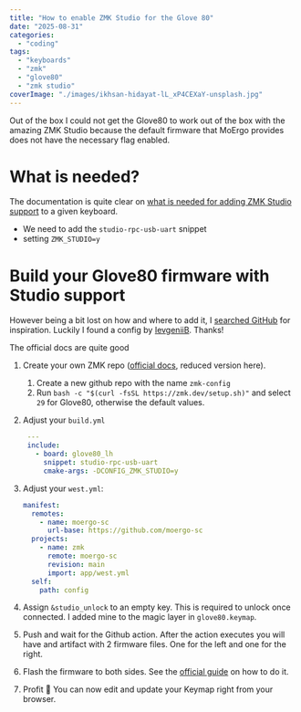 ```yaml
---
title: "How to enable ZMK Studio for the Glove 80"
date: "2025-08-31"
categories:
  - "coding"
tags:
  - "keyboards"
  - "zmk"
  - "glove80"
  - "zmk studio"
coverImage: "./images/ikhsan-hidayat-lL_xP4CEXaY-unsplash.jpg"
---
```


Out of the box I could not get the Glove80 to work out of the box with the amazing ZMK Studio because the default firmware that MoErgo provides does not have the necessary flag enabled.

# What is needed?

The documentation is quite clear on [what is needed for adding ZMK Studio support](https://zmk.dev/docs/features/studio#adding-zmk-studio-support-to-a-keyboard) to a given keyboard.

- We need to add the `studio-rpc-usb-uart` snippet
- setting `ZMK_STUDIO=y`

# Build your Glove80 firmware with Studio support

However being a bit lost on how and where to add it, I [searched GitHub](https://github.com/search?q=studio-rpc-usb-uart+glove&type=code) for inspiration. Luckily I found a config by [IevgeniiB](https://github.com/IevgeniiB/zmk-config/blob/64df48414176b9df78acc114aea0b6fa05238484/build.yaml#L9-L12). Thanks!

The official docs are quite good

1. Create your own ZMK repo ([official docs](https://zmk.dev/docs/user-setup), reduced version here).
   1. Create a new github repo with the name `zmk-config`
   2. Run `bash -c "$(curl -fsSL https://zmk.dev/setup.sh)"` and select `29` for Glove80, otherwise the default values.
2. Adjust your `build.yml`

   ```yaml
    ---
    include:
      - board: glove80_lh
        snippet: studio-rpc-usb-uart
        cmake-args: -DCONFIG_ZMK_STUDIO=y
   ```

3. Adjust your `west.yml`:

   ```yaml
   manifest:
     remotes:
       - name: moergo-sc
         url-base: https://github.com/moergo-sc
     projects:
       - name: zmk
         remote: moergo-sc
         revision: main
         import: app/west.yml
     self:
       path: config
   ```

4. Assign `&studio_unlock` to an empty key. This is required to unlock once connected. I added mine to the magic layer in `glove80.keymap`.
5. Push and wait for the Github action. After the action executes you will have and artifact with 2 firmware files. One for the left and one for the right.
6. Flash the firmware to both sides. See the [official guide](https://docs.moergo.com/glove80-user-guide/customizing-key-layout/#loading-new-zmk-firmware-onto-your-glove80) on how to do it.
7. Profit 🎉 You can now edit and update your Keymap right from your browser.

